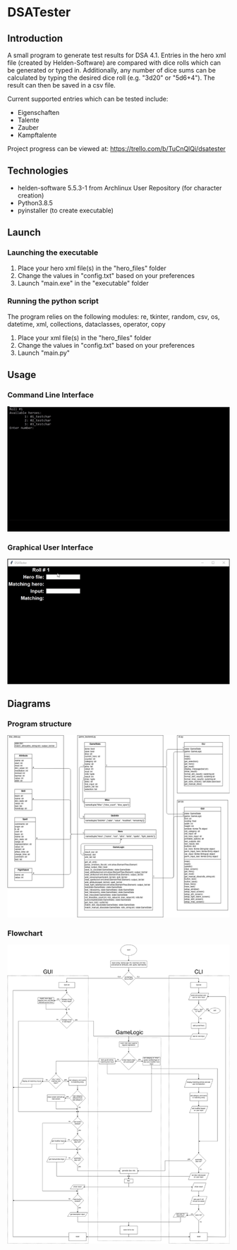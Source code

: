 # DSATester
## Introduction

A small program to generate test results for DSA 4.1. Entries in the hero xml file (created by Helden-Software) are compared with dice rolls which can be generated or typed in. 
Additionally, any number of dice sums can be calculated by typing the desired dice roll (e.g. "3d20" or "5d6+4"). The result can then be saved in a csv file.

Current supported entries which can be tested include:
* Eigenschaften
* Talente
* Zauber
* Kampftalente

Project progress can be viewed at: https://trello.com/b/TuCnQlQi/dsatester

## Technologies
* helden-software 5.5.3-1 from Archlinux User Repository (for character creation)
* Python3.8.5
* pyinstaller (to create executable)

## Launch
### Launching the executable
1. Place your hero xml file(s) in the "hero_files" folder
2. Change the values in "config.txt" based on your preferences
3. Launch "main.exe" in the "executable" folder

### Running the python script
The program relies on the following modules:
re, tkinter, random, csv, os, datetime, xml, collections, dataclasses, operator, copy

1. Place your xml file(s) in the "hero_files" folder
2. Change the values in "config.txt" based on your preferences
3. Launch "main.py"

## Usage
### Command Line Interface
![CLI version](./images/DSATester-cli-cut.gif)

### Graphical User Interface
![GUI version](./images/DSATester-gui-cut.gif)

## Diagrams
### Program structure
![Program structure](./images/structure.png)
### Flowchart
![Flowchart](./images/flowchart.png)

